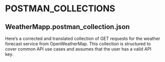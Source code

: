 # POSTMAN_COLLECTIONS


## WeatherMapp.postman_collection.json
Here’s a corrected and translated collection of GET requests for the weather forecast service from OpenWeatherMap. This collection is structured to cover common API use cases and assumes that the user has a valid API key.
